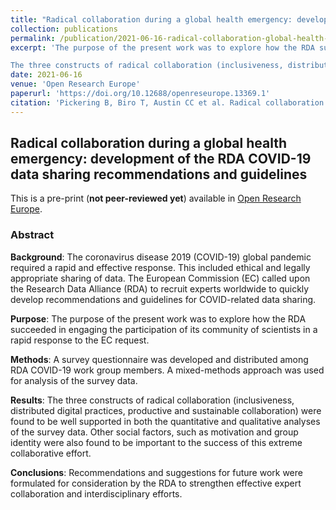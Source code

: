 ```yaml
---
title: "Radical collaboration during a global health emergency: development of the RDA COVID-19 data sharing recommendations and guidelines"
collection: publications
permalink: /publication/2021-06-16-radical-collaboration-global-health-emergency
excerpt: 'The purpose of the present work was to explore how the RDA succeeded in engaging the participation of its community of scientists in a rapid response to the EC request.

The three constructs of radical collaboration (inclusiveness, distributed digital practices, productive and sustainable collaboration) were found to be well supported in both the quantitative and qualitative analyses of the survey data. Other social factors, such as motivation and group identity were also found to be important to the success of this extreme collaborative effort.'
date: 2021-06-16
venue: 'Open Research Europe'
paperurl: 'https://doi.org/10.12688/openreseurope.13369.1'
citation: 'Pickering B, Biro T, Austin CC et al. Radical collaboration during a global health emergency: development of the RDA COVID-19 data sharing recommendations and guidelines [version 1; peer review: awaiting peer review]. Open Research Europe 2021, 1:69 (https://doi.org/10.12688/openreseurope.13369.1)'
---
```


## Radical collaboration during a global health emergency: development of the RDA COVID-19 data sharing recommendations and guidelines

This is a pre-print (**not peer-reviewed yet**) available in [Open Research Europe](https://doi.org/10.12688/openreseurope.13369.1).

### Abstract

**Background**: The coronavirus disease 2019 (COVID-19) global pandemic required a rapid and effective response. This included ethical and legally appropriate sharing of data. The European Commission (EC) called upon the Research Data Alliance (RDA) to recruit experts worldwide to quickly develop recommendations and guidelines for COVID-related data sharing.


**Purpose**: The purpose of the present work was to explore how the RDA succeeded in engaging the participation of its community of scientists in a rapid response to the EC request.


**Methods**: A survey questionnaire was developed and distributed among RDA COVID-19 work group members. A mixed-methods approach was used for analysis of the survey data.


**Results**: The three constructs of radical collaboration (inclusiveness, distributed digital practices, productive and sustainable collaboration) were found to be well supported in both the quantitative and qualitative analyses of the survey data. Other social factors, such as motivation and group identity were also found to be important to the success of this extreme collaborative effort.


**Conclusions**: Recommendations and suggestions for future work were formulated for consideration by the RDA to strengthen effective expert collaboration and interdisciplinary efforts.
